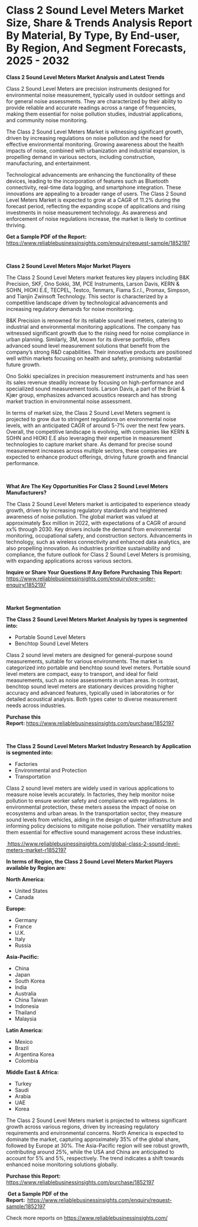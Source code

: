 <p><h1>Class 2 Sound Level Meters Market Size, Share & Trends Analysis Report By Material, By Type, By End-user, By Region, And Segment Forecasts, 2025 - 2032</h1></p><p><strong>Class 2 Sound Level Meters Market Analysis and Latest Trends</strong></p>
<p><p>Class 2 Sound Level Meters are precision instruments designed for environmental noise measurement, typically used in outdoor settings and for general noise assessments. They are characterized by their ability to provide reliable and accurate readings across a range of frequencies, making them essential for noise pollution studies, industrial applications, and community noise monitoring. </p><p>The Class 2 Sound Level Meters Market is witnessing significant growth, driven by increasing regulations on noise pollution and the need for effective environmental monitoring. Growing awareness about the health impacts of noise, combined with urbanization and industrial expansion, is propelling demand in various sectors, including construction, manufacturing, and entertainment. </p><p>Technological advancements are enhancing the functionality of these devices, leading to the incorporation of features such as Bluetooth connectivity, real-time data logging, and smartphone integration. These innovations are appealing to a broader range of users. The Class 2 Sound Level Meters Market is expected to grow at a CAGR of 11.2% during the forecast period, reflecting the expanding scope of applications and rising investments in noise measurement technology. As awareness and enforcement of noise regulations increase, the market is likely to continue thriving.</p></p>
<p><strong>Get a Sample PDF of the Report:&nbsp;</strong> <a href="https://www.reliablebusinessinsights.com/enquiry/request-sample/1852197?utm_campaign=2761&utm_medium=2&utm_source=Github&utm_content=ia&utm_term=27032025&utm_id=class-2-sound-level-meters">https://www.reliablebusinessinsights.com/enquiry/request-sample/1852197</a></p>
<p>&nbsp;</p>
<p><strong>Class 2 Sound Level Meters Major Market Players</strong></p>
<p><p>The Class 2 Sound Level Meters market features key players including B&K Precision, SKF, Ono Sokki, 3M, PCE Instruments, Larson Davis, KERN & SOHN, HIOKI E.E, TECPEL, Testco, Tenmars, Fiama S.r.l., Promax, Simpson, and Tianjin Zwinsoft Technology. This sector is characterized by a competitive landscape driven by technological advancements and increasing regulatory demands for noise monitoring.</p><p>B&K Precision is renowned for its reliable sound level meters, catering to industrial and environmental monitoring applications. The company has witnessed significant growth due to the rising need for noise compliance in urban planning. Similarly, 3M, known for its diverse portfolio, offers advanced sound level measurement solutions that benefit from the company’s strong R&D capabilities. Their innovative products are positioned well within markets focusing on health and safety, promising substantial future growth.</p><p>Ono Sokki specializes in precision measurement instruments and has seen its sales revenue steadily increase by focusing on high-performance and specialized sound measurement tools. Larson Davis, a part of the Brüel & Kjær group, emphasizes advanced acoustics research and has strong market traction in environmental noise assessment.</p><p>In terms of market size, the Class 2 Sound Level Meters segment is projected to grow due to stringent regulations on environmental noise levels, with an anticipated CAGR of around 5-7% over the next few years. Overall, the competitive landscape is evolving, with companies like KERN & SOHN and HIOKI E.E also leveraging their expertise in measurement technologies to capture market share. As demand for precise sound measurement increases across multiple sectors, these companies are expected to enhance product offerings, driving future growth and financial performance.</p></p>
<p>&nbsp;</p>
<p><strong>What Are The Key Opportunities For Class 2 Sound Level Meters Manufacturers?</strong></p>
<p><p>The Class 2 Sound Level Meters market is anticipated to experience steady growth, driven by increasing regulatory standards and heightened awareness of noise pollution. The global market was valued at approximately $xx million in 2022, with expectations of a CAGR of around xx% through 2030. Key drivers include the demand from environmental monitoring, occupational safety, and construction sectors. Advancements in technology, such as wireless connectivity and enhanced data analytics, are also propelling innovation. As industries prioritize sustainability and compliance, the future outlook for Class 2 Sound Level Meters is promising, with expanding applications across various sectors.</p></p>
<p><strong>Inquire or Share Your Questions If Any Before Purchasing This Report:</strong> <a href="https://www.reliablebusinessinsights.com/enquiry/pre-order-enquiry/1852197?utm_campaign=2761&utm_medium=2&utm_source=Github&utm_content=ia&utm_term=27032025&utm_id=class-2-sound-level-meters">https://www.reliablebusinessinsights.com/enquiry/pre-order-enquiry/1852197</a></p>
<p>&nbsp;</p>
<p><strong>Market Segmentation</strong></p>
<p><strong>The Class 2 Sound Level Meters Market Analysis by types is segmented into:</strong></p>
<p><ul><li>Portable Sound Level Meters</li><li>Benchtop Sound Level Meters</li></ul></p>
<p><p>Class 2 sound level meters are designed for general-purpose sound measurements, suitable for various environments. The market is categorized into portable and benchtop sound level meters. Portable sound level meters are compact, easy to transport, and ideal for field measurements, such as noise assessments in urban areas. In contrast, benchtop sound level meters are stationary devices providing higher accuracy and advanced features, typically used in laboratories or for detailed acoustical analysis. Both types cater to diverse measurement needs across industries.</p></p>
<p><strong>Purchase this Report:&nbsp;</strong><a href="https://www.reliablebusinessinsights.com/purchase/1852197?utm_campaign=2761&utm_medium=2&utm_source=Github&utm_content=ia&utm_term=27032025&utm_id=class-2-sound-level-meters">https://www.reliablebusinessinsights.com/purchase/1852197</a></p>
<p>&nbsp;</p>
<p><strong>The Class 2 Sound Level Meters Market Industry Research by Application is segmented into:</strong></p>
<p><ul><li>Factories</li><li>Environmental and Protection</li><li>Transportation</li></ul></p>
<p><p>Class 2 sound level meters are widely used in various applications to measure noise levels accurately. In factories, they help monitor noise pollution to ensure worker safety and compliance with regulations. In environmental protection, these meters assess the impact of noise on ecosystems and urban areas. In the transportation sector, they measure sound levels from vehicles, aiding in the design of quieter infrastructure and informing policy decisions to mitigate noise pollution. Their versatility makes them essential for effective sound management across these industries.</p></p>
<p><a href="https://www.reliablebusinessinsights.com/global-class-2-sound-level-meters-market-r1852197?utm_campaign=2761&utm_medium=2&utm_source=Github&utm_content=ia&utm_term=27032025&utm_id=class-2-sound-level-meters">&nbsp;https://www.reliablebusinessinsights.com/global-class-2-sound-level-meters-market-r1852197</a></p>
<p><strong>In terms of Region, the Class 2 Sound Level Meters Market Players available by Region are:</strong></p>
<p>
    <p> <strong> North America: </strong>
        <ul>
            <li>United States</li>
            <li>Canada</li>
        </ul>
        </p> 
    <p> <strong> Europe: </strong>
        <ul>
            <li>Germany</li>
            <li>France</li>
            <li>U.K.</li>
            <li>Italy</li>
            <li>Russia</li>
        </ul>
        </p> 
    <p> <strong> Asia-Pacific: </strong>
        <ul>
            <li>China</li>
            <li>Japan</li>
            <li>South Korea</li>
            <li>India</li>
            <li>Australia</li>
            <li>China Taiwan</li>
            <li>Indonesia</li>
            <li>Thailand</li>
            <li>Malaysia</li>
        </ul>
        </p> 
    <p> <strong> Latin America: </strong>
        <ul>
            <li>Mexico</li>
            <li>Brazil</li>
            <li>Argentina Korea</li>
            <li>Colombia</li>
        </ul>
        </p> 
    <p> <strong> Middle East & Africa: </strong>
        <ul>
            <li>Turkey</li>
            <li>Saudi</li>
            <li>Arabia</li>
            <li>UAE</li>
            <li>Korea</li>
        </ul>
    </p>
    </p>
<p><p>The Class 2 Sound Level Meters market is projected to witness significant growth across various regions, driven by increasing regulatory requirements and environmental concerns. North America is expected to dominate the market, capturing approximately 35% of the global share, followed by Europe at 30%. The Asia-Pacific region will see robust growth, contributing around 25%, while the USA and China are anticipated to account for 5% and 5%, respectively. The trend indicates a shift towards enhanced noise monitoring solutions globally.</p></p>
<p><strong>Purchase this Report: </strong><a href="https://www.reliablebusinessinsights.com/purchase/1852197?utm_campaign=2761&utm_medium=2&utm_source=Github&utm_content=ia&utm_term=27032025&utm_id=class-2-sound-level-meters">https://www.reliablebusinessinsights.com/purchase/1852197</a></p>
<p>&nbsp;<strong>Get a Sample PDF of the Report:&nbsp;&nbsp;</strong><a href="https://www.reliablebusinessinsights.com/enquiry/request-sample/1852197?utm_campaign=2761&utm_medium=2&utm_source=Github&utm_content=ia&utm_term=27032025&utm_id=class-2-sound-level-meters">https://www.reliablebusinessinsights.com/enquiry/request-sample/1852197</a></p>
<p><strong></strong></p>
<p>Check more reports on <a href="https://www.reliablebusinessinsights.com/?utm_campaign=2761&utm_medium=2&utm_source=Github&utm_content=ia&utm_term=27032025&utm_id=class-2-sound-level-meters">https://www.reliablebusinessinsights.com/</a></p>